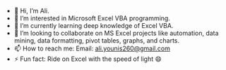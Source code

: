 - 👋 Hi, I’m Ali. 
- 👀 I’m interested in Microsoft Excel VBA programming.
- 🌱 I’m currently learning deep knowledge of Excel VBA.
- 💞️ I’m looking to collaborate on MS Excel projects like automation, data mining, data formatting, pivot tables, graphs, and charts.
- 📫 How to reach me: Email: ali.younis260@gmail.com
- ⚡ Fun fact: Ride on Excel with the speed of light 😄

<!---
MuhammadAli260/MuhammadAli260 is a ✨ special ✨ repository because its `README.md` (this file) appears on your GitHub profile.
You can click the Preview link to take a look at your changes.
--->
